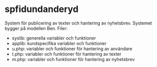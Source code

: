 # spfidundanderyd
System för publicering av texter och hantering av nyhetsbrev. Systemet bygger på modellen Ben.
Filer:
- syslib: generella variabler och funktioner
- applib: kundspecifika variabler och funktioner
- u.php: variabler och funktioner för hantering av användare
- t.php: variabler och funktioner för hantering av texter
- m.php: variabler och funktioner för hantering av nyhetsbrev

